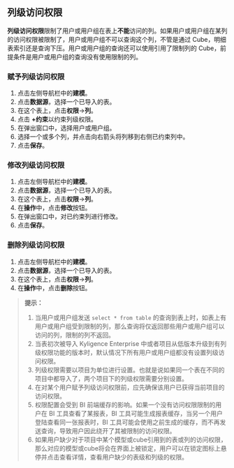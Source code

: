 ## 列级访问权限

**列级访问权限**限制了用户或用户组在表上**不能**访问的列。如果用户或用户组在某列的访问权限被限制了，用户或用户组不可以查询这个列，不管是通过 Cube，明细表索引还是查询下压。用户或用户组的查询还可以使用引用了限制列的 Cube，前提条件是用户或用户组的查询没有使用限制的列。

### 赋予列级访问权限

1. 点击左侧导航栏中的**建模**。
2. 点击**数据源**，选择一个已导入的表。
3. 在这个表上，点击**权限**->**列**。
4. 点击 **+约束**以约束列级权限。
5. 在弹出窗口中，选择用户或用户组。
6. 选择一个或多个列，并点击向右箭头将列移到右侧已约束列中。
7. 点击**保存**。

### 修改列级访问权限

1. 点击左侧导航栏中的**建模**。
2. 点击**数据源**，选择一个已导入的表。
3. 在这个表上，点击**权限**->**列**。
4. 在**操作**中，点击**修改**按钮。
5. 在弹出窗口中，对已约束列进行修改。
6. 点击**保存**。

### 删除列级访问权限

1. 点击左侧导航栏中的**建模**。
2. 点击**数据源**，选择一个已导入的表。
3. 在这个表上，点击**权限**->**列**。
4. 在**操作**中，点击**删除**按钮。



> **提示：**
>
> 1. 当用户或用户组发送 `select * from table` 的查询到表上时，如表上有用户或用户组受到限制的列，那么查询将仅返回那些用户或用户组可以访问的列，限制的列不返回。
> 2. 当表初次被导入 Kyligence Enterprise 中或者项目从低版本升级到有列级权限功能的版本时，默认情况下所有用户或用户组都没有设置列级访问权限。
> 3. 列级权限需要以项目为单位进行设置。也就是说如果同一个表在不同的项目中都导入了，两个项目下的列级权限需要分别设置。
> 4. 在对某个用户赋予列级访问权限前，应先确保该用户已获得当前项目的访问权限。
> 5. 权限配置会受到 BI 前端缓存的影响。如果一个没有访问权限限制的用户在 BI 工具查看了某报表，BI 工具可能生成报表缓存，当另一个用户登陆查看同一张报表时，BI 工具可能会使用之前生成的缓存，而不再发送查询，导致用户因此绕开了其被限制的访问权限。
> 6. 如果用户缺少对于项目中某个模型或cube引用到的表或列的访问权限，那么对应的模型或cube将会在界面上被锁定，用户可以在锁定图标上悬停并点击查看详情，查看用户缺少的表级和列级的权限。

